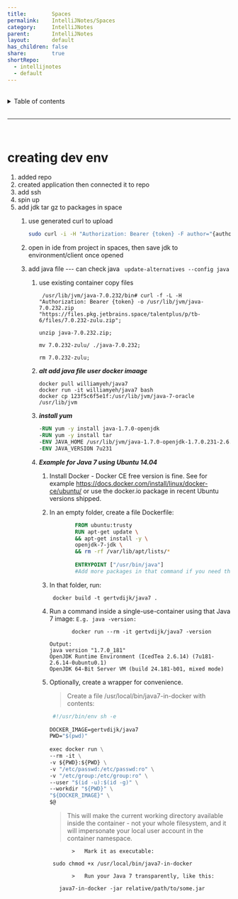 ```yaml
---
title:        Spaces
permalink:    IntelliJNotes/Spaces
category:     IntelliJNotes
parent:       IntelliJNotes
layout:       default
has_children: false
share:        true
shortRepo:
  - intellijnotes
  - default
---
```



<br/>

<details markdown="block">
<summary>
Table of contents
</summary>
{: .text-delta }
1. TOC
{:toc}
</details>

<br/>

***

<br/>

# creating dev env

1) added repo
2) created application then connected it to repo
3) add ssh
4) spin up
5) add jdk tar gz to packages in space
    1) use generated curl to upload

       ```bash
       sudo curl -i -H "Authorization: Bearer {token} -F author="{author}" -F description="jdk7Gzip" -F file=@"/Users/bpaxton/Downloads/depend.tar.gz" https://files.pkg.jetbrains.space/talentplus/p/tb-6/files/
       ```

    2) open in ide from project in spaces, then save jdk to environment/client once opened

    3) add java file --- can check java ` update-alternatives --config java`
        1) use existing container copy files
           ```shell
            /usr/lib/jvm/java-7.0.232/bin# curl -f -L -H "Authorization: Bearer {token} -o /usr/lib/jvm/java-7.0.232.zip "https://files.pkg.jetbrains.space/talentplus/p/tb-6/files/7.0.232-zulu.zip"; 
           ```
           ```shell
           unzip java-7.0.232.zip;
           ```
           ```shell
           mv 7.0.232-zulu/ ./java-7.0.232;
           ```
           ```shell
           rm 7.0.232-zulu; 
           ```
        2) **_alt add java file user docker imaage_**
           ```shell
           docker pull williamyeh/java7
           docker run -it williamyeh/java7 bash
           docker cp 123f5c6f5e1f:/usr/lib/jvm/java-7-oracle /usr/lib/jvm
           ```
        3) **_install yum_**
           ```dockerfile
           -RUN yum -y install java-1.7.0-openjdk
           -RUN yum -y install tar
           -ENV JAVA_HOME /usr/lib/jvm/java-1.7.0-openjdk-1.7.0.231-2.6.19.1.amzn2.0.1.x86_64/jre
           -ENV JAVA_VERSION 7u231
           ```
        4) _**Example for Java 7 using Ubuntu 14.04**_

            1) Install Docker - Docker CE free version is fine. See for example https://docs.docker.com/install/linux/docker-ce/ubuntu/ or use the docker.io package in recent Ubuntu versions shipped.

            2) In an empty folder, create a file Dockerfile:
                  ```dockerfile
                          FROM ubuntu:trusty
                          RUN apt-get update \
                          && apt-get install -y \
                          openjdk-7-jdk \
                          && rm -rf /var/lib/apt/lists/*
                         
                          ENTRYPOINT ["/usr/bin/java"]
                          #Add more packages in that command if you need that.
                  ```

            3) In that folder, run:
               ```shell
                docker build -t gertvdijk/java7 .
               ```  
            4) Run a command inside a single-use-container using that Java 7 image:
               `E.g. java -version:`

               ```shell
                      docker run --rm -it gertvdijk/java7 -version
                ```

                  ```shell
                  Output:
                  java version "1.7.0_181"
                  OpenJDK Runtime Environment (IcedTea 2.6.14) (7u181-2.6.14-0ubuntu0.1)
                  OpenJDK 64-Bit Server VM (build 24.181-b01, mixed mode)
                  ```

            5) Optionally, create a wrapper for convenience.
               > Create a file /usr/local/bin/java7-in-docker with contents:

                 ```dockerfile
                  #!/usr/bin/env sh -e
                         
                 DOCKER_IMAGE=gertvdijk/java7
                 PWD="$(pwd)"
                         
                 exec docker run \
                 --rm -it \
                 -v ${PWD}:${PWD} \
                 -v "/etc/passwd:/etc/passwd:ro" \
                 -v "/etc/group:/etc/group:ro" \
                 --user "$(id -u):$(id -g)" \
                 --workdir "${PWD}" \
                 "${DOCKER_IMAGE}" \
                 $@
               ```

               > This will make the current working directory available inside the container - not your whole filesystem, and it will impersonate your local user account in the container namespace.

                          >   Mark it as executable:

                 ```shell
                  sudo chmod +x /usr/local/bin/java7-in-docker
                  ```

                          >   Run your Java 7 transparently, like this:
               ```shell
                  java7-in-docker -jar relative/path/to/some.jar
               ```